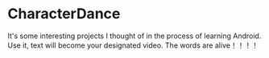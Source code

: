 # CharacterDance
It's some interesting projects I thought of in the process of learning Android.
Use it, text will become your designated video. The words are alive！！！！
